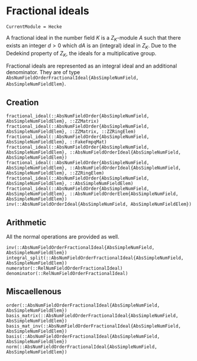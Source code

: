 # Fractional ideals
```@meta
CurrentModule = Hecke
```


A fractional ideal in the number field $K$ is a $Z_K$-module $A$
such that there exists an integer $d>0$ which $dA$ is an (integral) ideal
in $Z_K$. Due to the Dedekind property of $Z_K$, the ideals for a
multiplicative group.

Fractional ideals are represented as an integral ideal and an additional
denominator. They are of type `AbsNumFieldOrderFractionalIdeal{AbsSimpleNumField, AbsSimpleNumFieldElem}`.

## Creation

```@docs
fractional_ideal(::AbsNumFieldOrder{AbsSimpleNumField, AbsSimpleNumFieldElem}, ::ZZMatrix)
fractional_ideal(::AbsNumFieldOrder{AbsSimpleNumField, AbsSimpleNumFieldElem}, ::ZZMatrix, ::ZZRingElem)
fractional_ideal(::AbsNumFieldOrder{AbsSimpleNumField, AbsSimpleNumFieldElem}, ::FakeFmpqMat)
fractional_ideal(::AbsNumFieldOrder{AbsSimpleNumField, AbsSimpleNumFieldElem}, ::AbsNumFieldOrderIdeal{AbsSimpleNumField, AbsSimpleNumFieldElem})
fractional_ideal(::AbsNumFieldOrder{AbsSimpleNumField, AbsSimpleNumFieldElem}, ::AbsNumFieldOrderIdeal{AbsSimpleNumField, AbsSimpleNumFieldElem}, ::ZZRingElem)
fractional_ideal(::AbsNumFieldOrder{AbsSimpleNumField, AbsSimpleNumFieldElem}, ::AbsSimpleNumFieldElem)
fractional_ideal(::AbsNumFieldOrder{AbsSimpleNumField, AbsSimpleNumFieldElem}, ::AbsNumFieldOrderElem{AbsSimpleNumField, AbsSimpleNumFieldElem})
inv(::AbsNumFieldOrderIdeal{AbsSimpleNumField, AbsSimpleNumFieldElem})
```

## Arithmetic

All the normal operations are provided as well.

```@docs
inv(::AbsNumFieldOrderFractionalIdeal{AbsSimpleNumField, AbsSimpleNumFieldElem})
integral_split(::AbsNumFieldOrderFractionalIdeal{AbsSimpleNumField, AbsSimpleNumFieldElem})
numerator(::RelNumFieldOrderFractionalIdeal)
denominator(::RelNumFieldOrderFractionalIdeal)
```

## Miscaellenous

```@docs
order(::AbsNumFieldOrderFractionalIdeal{AbsSimpleNumField, AbsSimpleNumFieldElem})
basis_matrix(::AbsNumFieldOrderFractionalIdeal{AbsSimpleNumField, AbsSimpleNumFieldElem})
basis_mat_inv(::AbsNumFieldOrderFractionalIdeal{AbsSimpleNumField, AbsSimpleNumFieldElem})
basis(::AbsNumFieldOrderFractionalIdeal{AbsSimpleNumField, AbsSimpleNumFieldElem})
norm(::AbsNumFieldOrderFractionalIdeal{AbsSimpleNumField, AbsSimpleNumFieldElem})
```

